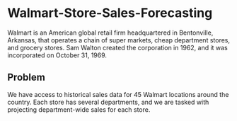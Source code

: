 # Walmart-Store-Sales-Forecasting
Walmart is an American global retail firm headquartered in Bentonville, Arkansas, that operates a chain of super markets, cheap department stores, and grocery stores. Sam Walton created the corporation in 1962, and it was incorporated on October 31, 1969.

## Problem
We have access to historical sales data for 45 Walmart locations around the country. Each store has several departments, and we are tasked with projecting department-wide sales for each store.

